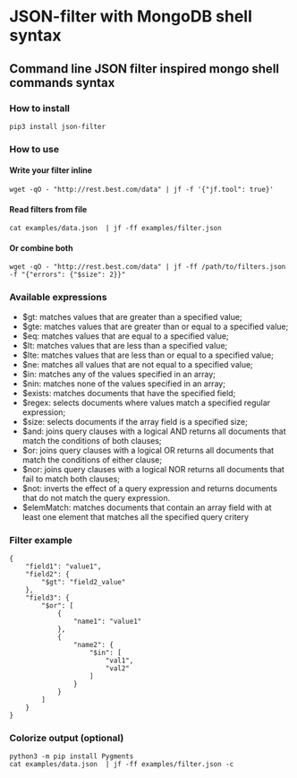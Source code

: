 # JSON-filter with MongoDB shell syntax

## Command line JSON filter inspired mongo shell commands syntax

### How to install

    pip3 install json-filter

### How to use

#### Write your filter inline

    wget -qO - "http://rest.best.com/data" | jf -f '{"jf.tool": true}'

#### Read filters from file

    cat examples/data.json  | jf -ff examples/filter.json

#### Or combine both

    wget -qO - "http://rest.best.com/data" | jf -ff /path/to/filters.json -f "{"errors": {"$size": 2}}"

### Available expressions

- $gt: matches values that are greater than a specified value;
- $gte: matches values that are greater than or equal to a specified value;
- $eq: matches values that are equal to a specified value;
- $lt: matches values that are less than a specified value;
- $lte: matches values that are less than or equal to a specified value;
- $ne: matches all values that are not equal to a specified value;
- $in: matches any of the values specified in an array;
- $nin: matches none of the values specified in an array;
- $exists: matches documents that have the specified field;
- $regex: selects documents where values match a specified regular expression;
- $size: selects documents if the array field is a specified size;
- $and: joins query clauses with a logical AND returns all documents that match the conditions of both clauses;
- $or: joins query clauses with a logical OR returns all documents that match the conditions of either clause;
- $nor: joins query clauses with a logical NOR returns all documents that fail to match both clauses; 
- $not: inverts the effect of a query expression and returns documents that do not match the query expression.
- $elemMatch: matches documents that contain an array field with at least one element that matches all the specified query critery

### Filter example 

    {
        "field1": "value1",
        "field2": {
            "$gt": "field2_value"
        },
        "field3": {
            "$or": [
                {
                    "name1": "value1"
                },
                {
                    "name2": {
                        "$in": [
                            "val1",
                            "val2"
                        ]
                    }
                }
            ]
        }
    }

### Colorize output (optional)

    python3 -m pip install Pygments
    cat examples/data.json  | jf -ff examples/filter.json -c
